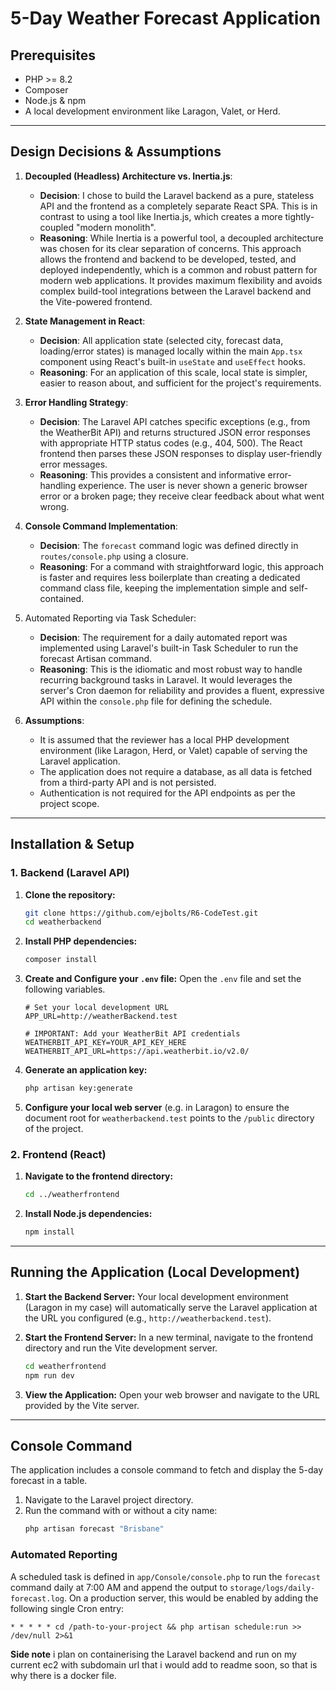 # 5-Day Weather Forecast Application



## Prerequisites
-   PHP >= 8.2
-   Composer
-   Node.js & npm
-   A local development environment like Laragon, Valet, or Herd. 
---


## Design Decisions & Assumptions

1. **Decoupled (Headless) Architecture vs. Inertia.js**:
    - **Decision**: I chose to build the Laravel backend as a pure, stateless API and the frontend as a completely separate React SPA. This is in contrast to using a tool like Inertia.js, which creates a more tightly-coupled "modern monolith".
    - **Reasoning**: While Inertia is a powerful tool, a decoupled architecture was chosen for its clear separation of concerns. This approach allows the frontend and backend to be developed, tested, and deployed independently, which is a common and 
  robust pattern for modern web applications. It provides maximum flexibility and avoids complex build-tool integrations between the Laravel backend and the Vite-powered frontend.

2.  **State Management in React**:
    -   **Decision**: All application state (selected city, forecast data, loading/error states) is managed locally within the main `App.tsx` component using React's built-in `useState` and `useEffect` hooks.
    -   **Reasoning**: For an application of this scale, local state is simpler, easier to reason about, and sufficient for the project's requirements.

3.  **Error Handling Strategy**:
    -   **Decision**: The Laravel API catches specific exceptions (e.g., from the WeatherBit API) and returns structured JSON error responses with appropriate HTTP status codes (e.g., 404, 500). The React frontend then parses these JSON responses to display user-friendly error messages.
    -   **Reasoning**: This provides a consistent and informative error-handling experience. The user is never shown a generic browser error or a broken page; they receive clear feedback about what went wrong.

4.  **Console Command Implementation**:
    -   **Decision**: The `forecast` command logic was defined directly in `routes/console.php` using a closure.
    -   **Reasoning**: For a command with straightforward logic, this approach is faster and requires less boilerplate than creating a dedicated command class file, keeping the implementation simple and self-contained.
  
5. Automated Reporting via Task Scheduler:
   - **Decision**: The requirement for a daily automated report was implemented using Laravel's built-in Task Scheduler to run the forecast Artisan command.
    - **Reasoning**: This is the idiomatic and most robust way to handle recurring background tasks in Laravel. It would leverages the server's Cron daemon for reliability and provides a fluent, expressive API within the `console.php` file for defining the schedule.

6.  **Assumptions**:
    -   It is assumed that the reviewer has a local PHP development environment (like Laragon, Herd, or Valet) capable of serving the Laravel application.
    -   The application does not require a database, as all data is fetched from a third-party API and is not persisted.
    -   Authentication is not required for the API endpoints as per the project scope.

---

## Installation & Setup

### 1. Backend (Laravel API)

1.  **Clone the repository:**
    ```bash
    git clone https://github.com/ejbolts/R6-CodeTest.git
    cd weatherbackend
    ```

2.  **Install PHP dependencies:**
    ```bash
    composer install
    ```

3.  **Create and Configure your `.env` file:**
    Open the `.env` file and set the following variables.
    ```dotenv
    # Set your local development URL
    APP_URL=http://weatherBackend.test

    # IMPORTANT: Add your WeatherBit API credentials
    WEATHERBIT_API_KEY=YOUR_API_KEY_HERE
    WEATHERBIT_API_URL=https://api.weatherbit.io/v2.0/
    ```

4.  **Generate an application key:**
    ```bash
    php artisan key:generate
    ```

5.  **Configure your local web server** (e.g. in Laragon) to ensure the document root for `weatherbackend.test` points to the `/public` directory of the project.

### 2. Frontend (React)

1.  **Navigate to the frontend directory:**
    ```bash
    cd ../weatherfrontend
    ```

2.  **Install Node.js dependencies:**
    ```bash
    npm install
    ```

---

## Running the Application (Local Development)

1.  **Start the Backend Server:**
    Your local development environment (Laragon in my case) will automatically serve the Laravel application at the URL you configured (e.g., `http://weatherbackend.test`).

2.  **Start the Frontend Server:**
    In a new terminal, navigate to the frontend directory and run the Vite development server.
    ```bash
    cd weatherfrontend
    npm run dev
    ```

3.  **View the Application:**
    Open your web browser and navigate to the URL provided by the Vite server.

---

## Console Command

The application includes a console command to fetch and display the 5-day forecast in a table.

1.  Navigate to the Laravel project directory.
2.  Run the command with or without a city name:
    ```bash
    php artisan forecast "Brisbane"
    ```

### Automated Reporting

A scheduled task is defined in `app/Console/console.php` to run the `forecast` command daily at 7:00 AM and append the output to `storage/logs/daily-forecast.log`.
On a production server, this would be enabled by adding the following single Cron entry:


```cron
* * * * * cd /path-to-your-project && php artisan schedule:run >> /dev/null 2>&1
```


**Side note** i plan on containerising the Laravel backend and run on my current ec2 with subdomain url that i would add to readme soon, so that is why there is a docker file.
